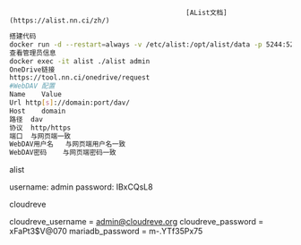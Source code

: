 												[AList文档](https://alist.nn.ci/zh/)

```sh
搭建代码
docker run -d --restart=always -v /etc/alist:/opt/alist/data -p 5244:5244 --name="alist" xhofe/alist:latest
查看管理员信息
docker exec -it alist ./alist admin
OneDrive链接
https://tool.nn.ci/onedrive/request
#WebDAV 配置
Name	Value
Url	http[s]://domain:port/dav/
Host	domain
路径	dav
协议	http/https
端口	与网页端一致
WebDAV用户名	与网页端用户名一致
WebDAV密码	与网页端密码一致
```







alist

username: admin
password: IBxCQsL8 

cloudreve

cloudreve_username = admin@cloudreve.org
cloudreve_password = xFaPt3$V@070
mariadb_password = m-.YTf35Px75